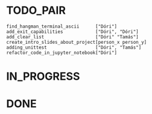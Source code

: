 # TODO_PAIR
    find_hangman_terminal_ascii      ["Dóri"]
    add_exit_capabilities            ["Dóri", "Dóri"]
    add_clear_list                   ["Dóri" "Tamás"]
    create_intro_slides_about_project[person_x person_y]
    adding_unittest                  ["Dóri", "Tamás"]
    refactor_code_in_jupyter_notebook["Dóri"]
# IN_PROGRESS

# DONE

